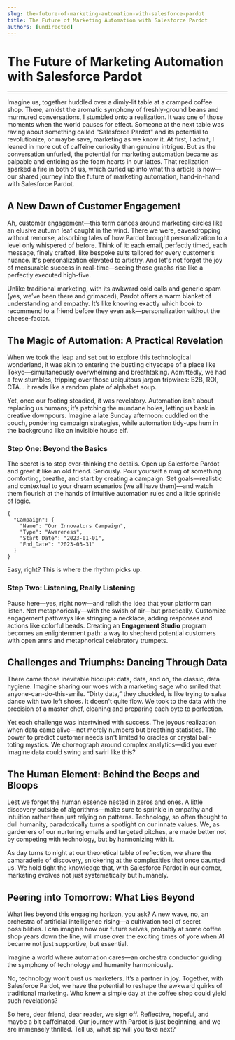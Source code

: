 ```yaml
---
slug: the-future-of-marketing-automation-with-salesforce-pardot
title: The Future of Marketing Automation with Salesforce Pardot
authors: [undirected]
---
```



# The Future of Marketing Automation with Salesforce Pardot

---

Imagine us, together huddled over a dimly-lit table at a cramped coffee shop. There, amidst the aromatic symphony of freshly-ground beans and murmured conversations, I stumbled onto a realization. It was one of those moments when the world pauses for effect. Someone at the next table was raving about something called "Salesforce Pardot" and its potential to revolutionize, or maybe save, marketing as we know it. At first, I admit, I leaned in more out of caffeine curiosity than genuine intrigue. But as the conversation unfurled, the potential for marketing automation became as palpable and enticing as the foam hearts in our lattes. That realization sparked a fire in both of us, which curled up into what this article is now—our shared journey into the future of marketing automation, hand-in-hand with Salesforce Pardot.

## A New Dawn of Customer Engagement

Ah, customer engagement—this term dances around marketing circles like an elusive autumn leaf caught in the wind. There we were, eavesdropping without remorse, absorbing tales of how Pardot brought personalization to a level only whispered of before. Think of it: each email, perfectly timed, each message, finely crafted, like bespoke suits tailored for every customer’s nuance. It's personalization elevated to artistry. And let's not forget the joy of measurable success in real-time—seeing those graphs rise like a perfectly executed high-five.

Unlike traditional marketing, with its awkward cold calls and generic spam (yes, we’ve been there and grimaced), Pardot offers a warm blanket of understanding and empathy. It’s like knowing exactly which book to recommend to a friend before they even ask—personalization without the cheese-factor.

## The Magic of Automation: A Practical Revelation

When we took the leap and set out to explore this technological wonderland, it was akin to entering the bustling cityscape of a place like Tokyo—simultaneously overwhelming and breathtaking. Admittedly, we had a few stumbles, tripping over those ubiquitous jargon tripwires: B2B, ROI, CTA... it reads like a random plate of alphabet soup.

Yet, once our footing steadied, it was revelatory. Automation isn’t about replacing us humans; it’s patching the mundane holes, letting us bask in creative downpours. Imagine a late Sunday afternoon: cuddled on the couch, pondering campaign strategies, while automation tidy-ups hum in the background like an invisible house elf.

### Step One: Beyond the Basics

The secret is to stop over-thinking the details. Open up Salesforce Pardot and greet it like an old friend. Seriously. Pour yourself a mug of something comforting, breathe, and start by creating a campaign. Set goals—realistic and contextual to your dream scenarios (we all have them)—and watch them flourish at the hands of intuitive automation rules and a little sprinkle of logic.

```
{
  "Campaign": {
    "Name": "Our Innovators Campaign",
    "Type": "Awareness",
    "Start_Date": "2023-01-01",
    "End_Date": "2023-03-31"
  }
}
```

Easy, right? This is where the rhythm picks up.

### Step Two: Listening, Really Listening

Pause here—yes, right now—and relish the idea that your platform can listen. Not metaphorically—with the swish of air—but practically. Customize engagement pathways like stringing a necklace, adding responses and actions like colorful beads. Creating an **Engagement Studio** program becomes an enlightenment path: a way to shepherd potential customers with open arms and metaphorical celebratory trumpets.

## Challenges and Triumphs: Dancing Through Data

There came those inevitable hiccups: data, data, and oh, the classic, data hygiene. Imagine sharing our woes with a marketing sage who smiled that anyone-can-do-this-smile. “Dirty data,” they chuckled, is like trying to salsa dance with two left shoes. It doesn't quite flow. We took to the data with the precision of a master chef, cleaning and preparing each byte to perfection.

Yet each challenge was intertwined with success. The joyous realization when data came alive—not merely numbers but breathing statistics. The power to predict customer needs isn't limited to oracles or crystal ball-toting mystics. We choreograph around complex analytics—did you ever imagine data could swing and swirl like this?

## The Human Element: Behind the Beeps and Bloops

Lest we forget the human essence nested in zeros and ones. A little discovery outside of algorithms—make sure to sprinkle in empathy and intuition rather than just relying on patterns. Technology, so often thought to dull humanity, paradoxically turns a spotlight on our innate values. We, as gardeners of our nurturing emails and targeted pitches, are made better not by competing with technology, but by harmonizing with it.

As day turns to night at our theoretical table of reflection, we share the camaraderie of discovery, snickering at the complexities that once daunted us. We hold tight the knowledge that, with Salesforce Pardot in our corner, marketing evolves not just systematically but humanely.

## Peering into Tomorrow: What Lies Beyond

What lies beyond this engaging horizon, you ask? A new wave, no, an orchestra of artificial intelligence rising—a cultivation tool of secret possibilities. I can imagine how our future selves, probably at some coffee shop years down the line, will muse over the exciting times of yore when AI became not just supportive, but essential.

Imagine a world where automation cares—an orchestra conductor guiding the symphony of technology and humanity harmoniously.

No, technology won’t oust us marketers. It’s a partner in joy. Together, with Salesforce Pardot, we have the potential to reshape the awkward quirks of traditional marketing. Who knew a simple day at the coffee shop could yield such revelations?

So here, dear friend, dear reader, we sign off. Reflective, hopeful, and maybe a bit caffeinated. Our journey with Pardot is just beginning, and we are immensely thrilled. Tell us, what sip will you take next?